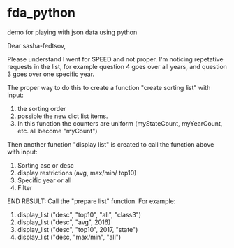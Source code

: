 # fda_python
demo for playing with json data using python


Dear sasha-fedtsov,

Please understand I went for SPEED and not proper.
I'm noticing repetative requests in the list, for example question 4 goes over all years, and question 3 goes over one specific year. 

The proper way to do this to create a function "create sorting list" with input:
1. the sorting order
2. possible the new dict list items.
3. In this function the counters are uniform (myStateCount, myYearCount, etc. all become "myCount")

Then another function "display list" is created to call the function above with input:
1. Sorting asc or desc
2. display restrictions (avg, max/min/ top10)
3. Specific year or all
4. Filter

END RESULT: Call the "prepare list" function. For example:

1. display_list ("desc", "top10", "all", "class3")
2. display_list ("desc", "avg", 2016)
3. display_list ("desc", "top10", 2017, "state")
4. display_list ("desc, "max/min", "all")